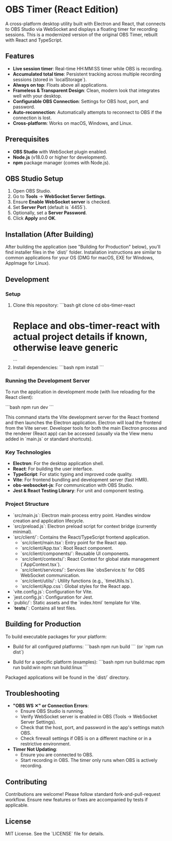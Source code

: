 # OBS Timer (React Edition)

A cross-platform desktop utility built with Electron and React, that connects to OBS Studio via WebSocket and displays a floating timer for recording sessions. This is a modernized version of the original OBS Timer, rebuilt with React and TypeScript.

## Features

- **Live session timer**: Real-time HH:MM:SS timer while OBS is recording.
- **Accumulated total time**: Persistent tracking across multiple recording sessions (stored in \`localStorage\`).
- **Always on top**: Floats above all applications.
- **Frameless & Transparent Design**: Clean, modern look that integrates well with your desktop.
- **Configurable OBS Connection**: Settings for OBS host, port, and password.
- **Auto-reconnection**: Automatically attempts to reconnect to OBS if the connection is lost.
- **Cross-platform**: Works on macOS, Windows, and Linux.

## Prerequisites

- **OBS Studio** with WebSocket plugin enabled.
- **Node.js** (v18.0.0 or higher for development).
- **npm** package manager (comes with Node.js).

## OBS Studio Setup

1.  Open OBS Studio.
2.  Go to **Tools** → **WebSocket Server Settings**.
3.  Ensure **Enable WebSocket server** is checked.
4.  Set **Server Port** (default is \`4455\`).
5.  Optionally, set a **Server Password**.
6.  Click **Apply** and **OK**.

## Installation (After Building)

After building the application (see "Building for Production" below), you'll find installer files in the \`dist/\` folder. Installation instructions are similar to common applications for your OS (DMG for macOS, EXE for Windows, AppImage for Linux).

## Development

### Setup

1.  Clone this repository:
    \`\`\`bash
    git clone <repository-url>
    cd obs-timer-react
    # Replace <repository-url> and obs-timer-react with actual project details if known, otherwise leave generic
    \`\`\`
2.  Install dependencies:
    \`\`\`bash
    npm install
    \`\`\`

### Running the Development Server

To run the application in development mode (with live reloading for the React client):

\`\`\`bash
npm run dev
\`\`\`

This command starts the Vite development server for the React frontend and then launches the Electron application. Electron will load the frontend from the Vite server. Developer tools for both the main Electron process and the renderer (React app) can be accessed (usually via the View menu added in \`main.js\` or standard shortcuts).

### Key Technologies

-   **Electron**: For the desktop application shell.
-   **React**: For building the user interface.
-   **TypeScript**: For static typing and improved code quality.
-   **Vite**: For frontend bundling and development server (fast HMR).
-   **obs-websocket-js**: For communication with OBS Studio.
-   **Jest & React Testing Library**: For unit and component testing.

### Project Structure

-   \`src/main.js\`: Electron main process entry point. Handles window creation and application lifecycle.
-   \`src/preload.js\`: Electron preload script for context bridge (currently minimal).
-   \`src/client/\`: Contains the React/TypeScript frontend application.
    -   \`src/client/main.tsx\`: Entry point for the React app.
    -   \`src/client/App.tsx\`: Root React component.
    -   \`src/client/components/\`: Reusable UI components.
    -   \`src/client/contexts/\`: React Context for global state management (\`AppContext.tsx\`).
    -   \`src/client/services/\`: Services like \`obsService.ts\` for OBS WebSocket communication.
    -   \`src/client/utils/\`: Utility functions (e.g., \`timeUtils.ts\`).
    -   \`src/client/App.css\`: Global styles for the React app.
-   \`vite.config.js\`: Configuration for Vite.
-   \`jest.config.js\`: Configuration for Jest.
-   \`public/\`: Static assets and the \`index.html\` template for Vite.
-   \`__tests__/\`: Contains all test files.

## Building for Production

To build executable packages for your platform:

-   Build for all configured platforms:
    \`\`\`bash
    npm run build
    \`\`\`
    (or \`npm run dist\`)

-   Build for a specific platform (examples):
    \`\`\`bash
    npm run build:mac
    npm run build:win
    npm run build:linux
    \`\`\`

Packaged applications will be found in the \`dist/\` directory.

## Troubleshooting

-   **"OBS WS ✕" or Connection Errors**:
    *   Ensure OBS Studio is running.
    *   Verify WebSocket server is enabled in OBS (Tools → WebSocket Server Settings).
    *   Check that the host, port, and password in the app's settings match OBS.
    *   Check firewall settings if OBS is on a different machine or in a restrictive environment.
-   **Timer Not Updating**:
    *   Ensure you are connected to OBS.
    *   Start recording in OBS. The timer only runs when OBS is actively recording.

## Contributing

Contributions are welcome! Please follow standard fork-and-pull-request workflow. Ensure new features or fixes are accompanied by tests if applicable.

## License

MIT License. See the \`LICENSE\` file for details.

